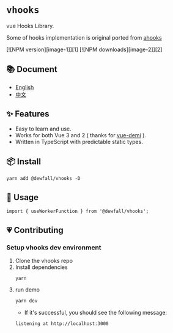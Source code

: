 # `vhooks`

vue Hooks Library.

Some of hooks implementation is original ported from [ahooks](https://ahooks.js.org/docs)

[![NPM version][image-1]][1] [![NPM downloads][image-2]][2]

## 📚 Document

- [English](https://dewfall123.github.io/vhooks/)
- [中文](https://dewfall123.github.io/vhooks/)

## ✨ Features

- Easy to learn and use.
- Works for both Vue 3 and 2 ( thanks for [vue-demi](https://github.com/antfu/vue-demi) ).
- Written in TypeScript with predictable static types.

## 📦 Install

```
yarn add @dewfall/vhooks -D
```

## 🔨 Usage

```
import { useWorkerFunction } from '@dewfall/vhooks';
```

## 💗 Contributing

### Setup vhooks dev environment

1. Clone the vhooks repo
1. Install dependencies
   ```
   yarn
   ```
1. run demo
   ```bash
   yarn dev
   ```
   - If it's successful, you should see the following message:
   ```
   listening at http://localhost:3000
   ```
